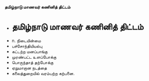 **தமிழ்நாடு மாணவர் கணினித் திட்டம்**
- # தமிழ்நாடு மாணவர் கணினித் திட்டம்
- n. நிடையின்மை
- பச்சோந்தியியல்பு
- கட்டற்ற மனப்பாங்கு
- முரண்பட்ட உளப்போக்கு
- பொருந்தாத் தற்போக்கு
- ஏறுமாறான நடத்தை
- கலைத்துறையில் வரம்பற்ற கற்பனை.

